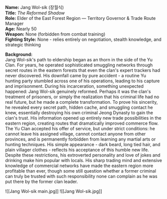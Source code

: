 **Name:** Jang Wol-sik (장월식)  
**Title:** _The Reformed Shadow_  
**Role:** Elder of the East Forest Region — Territory Governor & Trade Route Manager  
**Age:** Nearly 50  
**Weapon:** None (forbidden from combat training)  
**Fighting Style:** None - relies entirely on negotiation, stealth knowledge, and strategic thinking

**Background:**  
Jang Wol-sik's path to eldership began as an thorn in the side of the Yu Clan. For years, he operated sophisticated smuggling networks through secret routes in the eastern forests that even the clan's expert trackers had never discovered. His downfall came by pure accident - a routine Yu hunting party stumbled across one of his operations, leading to his capture and imprisonment. During his incarceration, something unexpected happened: Jang Wol-sik genuinely reformed. Perhaps it was the clan's treatment of prisoners, or simply the realization that his criminal life had no real future, but he made a complete transformation. To prove his sincerity, he revealed every secret path, hidden cache, and smuggling contact he knew, essentially destroying his own criminal Jeong Dynasty to gain the clan's trust. His information opened up entirely new trade possibilities in the eastern region, creating routes that dramatically improved commerce flow. The Yu Clan accepted his offer of service, but under strict conditions: he cannot leave his assigned village, cannot contact anyone from other provinces, and is permanently forbidden from learning any martial arts or hunting techniques. His simple appearance - dark beard, long tied hair, and plain villager clothes - reflects his acceptance of this humble new life. Despite these restrictions, his extroverted personality and love of jokes and drinking make him popular with locals. His sharp trading mind and extensive knowledge of commercial networks have made the eastern region more profitable than ever, though some still question whether a former criminal can truly be trusted with such responsibility none can complain as he was put there by the former clan leader.

![[Jang Wol-sik main.jpg]]
![[Jang Wol-sik.jpg]]